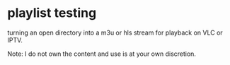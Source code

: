 # playlist testing
 turning an open directory into a m3u or hls stream for playback on VLC or IPTV.

 Note: I do not own the content and use  is at your own discretion.
